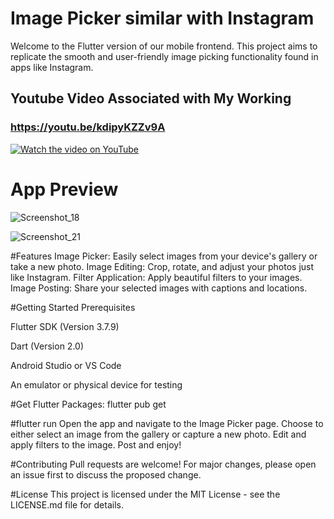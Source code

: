 # Image Picker similar with Instagram
Welcome to the Flutter version of our mobile frontend. This project aims to replicate the smooth and user-friendly image picking functionality found in apps like Instagram.

## Youtube Video Associated with My Working

### https://youtu.be/kdipyKZZv9A

[![Watch the video on YouTube](https://img.youtube.com/vi/kdipyKZZv9A/maxresdefault.jpg)](https://youtu.be/kdipyKZZv9A)



# App Preview

![Screenshot_18](https://github.com/stuartgregorysharpe/Image.Picker.using.flutter.instagram/assets/137684294/6277ee17-105c-4a7a-bdca-cfde9dbbbe2f)

![Screenshot_21](https://github.com/stuartgregorysharpe/Image.Picker.using.flutter.instagram/assets/137684294/cc5a7796-4005-4b74-89ad-3c198aa3aa0f)



#Features
Image Picker: Easily select images from your device's gallery or take a new photo.
Image Editing: Crop, rotate, and adjust your photos just like Instagram.
Filter Application: Apply beautiful filters to your images.
Image Posting: Share your selected images with captions and locations.

#Getting Started
Prerequisites

Flutter SDK (Version 3.7.9)

Dart (Version 2.0)

Android Studio or VS Code

An emulator or physical device for testing


#Get Flutter Packages:
flutter pub get


#flutter run
Open the app and navigate to the Image Picker page.
Choose to either select an image from the gallery or capture a new photo.
Edit and apply filters to the image.
Post and enjoy!

#Contributing
Pull requests are welcome! For major changes, please open an issue first to discuss the proposed change.

#License
This project is licensed under the MIT License - see the LICENSE.md file for details.


